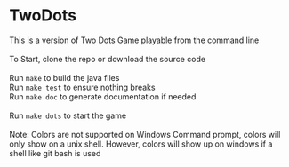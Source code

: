 # TwoDots
This is a version of Two Dots Game playable from the command line <br/>
<br/>
To Start, clone the repo or download the source code
<br/>
<br/>
Run ```make``` to build the java files <br/>
Run ```make test``` to ensure nothing breaks<br/>
Run ```make doc``` to generate documentation if needed<br/> 
<br/>
Run ```make dots``` to start the game<br/>
<br/>
Note: Colors are not supported on Windows Command prompt, colors will only show on a unix shell. However, colors will show up on windows if a shell like git bash is used
